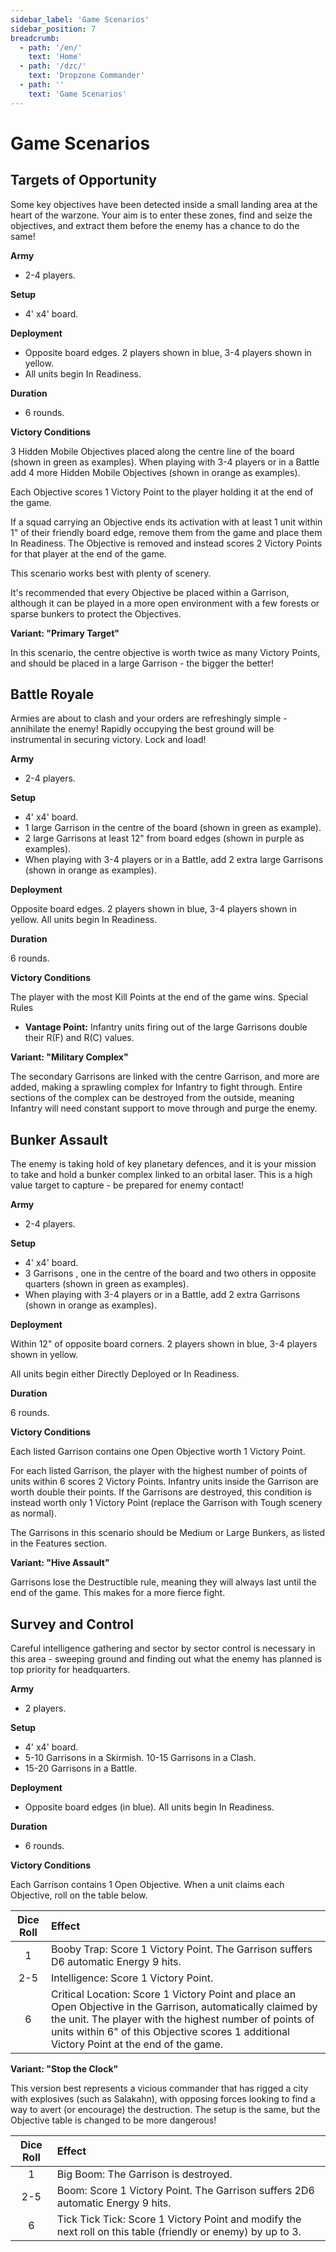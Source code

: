 ```yaml
---
sidebar_label: 'Game Scenarios'
sidebar_position: 7
breadcrumb:
  - path: '/en/'
    text: 'Home'
  - path: '/dzc/'
    text: 'Dropzone Commander'
  - path: ''
    text: 'Game Scenarios'
---
```


# Game Scenarios

## Targets of Opportunity

Some key objectives have been detected inside a small landing area at the heart of the warzone. Your aim is to enter these zones, find and seize the objectives, and extract them before the enemy has a chance to do the same!

**Army**

* 2-4 players.

**Setup**

* 4' x4' board.

**Deployment**

* Opposite board edges. 2 players shown in blue, 3-4 players shown in yellow.
* All units begin In Readiness.

**Duration**

* 6 rounds.

**Victory Conditions**

3 Hidden Mobile Objectives placed along the centre line of the board (shown in green as examples). When playing with 3-4 players or in a Battle add 4 more Hidden Mobile Objectives (shown in orange as examples).

Each Objective scores 1 Victory Point to the player holding it at the end of the game.

If a squad carrying an Objective ends its activation with at least 1 unit within 1" of their friendly board edge, remove them from the game and place them In Readiness. The Objective is removed and instead scores 2 Victory Points for that player at the end of the game.

This scenario works best with plenty of scenery.

It's recommended that every Objective be placed within a Garrison, although it can be played in a more open environment with a few forests or sparse bunkers to protect the Objectives.

**Variant: "Primary Target"**

In this scenario, the centre objective is worth twice as many Victory Points, and should be placed in a large Garrison - the bigger the better!

## Battle Royale

Armies are about to clash and your orders are refreshingly simple - annihilate the enemy! Rapidly occupying the best ground will be instrumental in securing victory. Lock and load!

**Army**

* 2-4 players.

**Setup**

* 4' x4' board.
* 1 large Garrison in the centre of the board (shown in green as example).
* 2 large Garrisons at least 12" from board edges (shown in purple as examples).
* When playing with 3-4 players or in a Battle, add 2 extra large Garrisons (shown in orange as examples).

**Deployment**

Opposite board edges. 2 players shown in blue, 3-4 players shown in yellow. All units begin In Readiness.

**Duration**

6 rounds.

**Victory Conditions**

The player with the most Kill Points at the end of the game wins. Special Rules

* **Vantage Point:** Infantry units firing out of the large Garrisons double their R(F) and R(C) values.

**Variant: "Military Complex"**

The secondary Garrisons are linked with the centre Garrison, and more are added, making a sprawling complex for Infantry to fight through. Entire sections of the complex can be destroyed from the outside, meaning Infantry will need constant support to move through and purge the enemy.

## Bunker Assault

The enemy is taking hold of key planetary defences, and it is your mission to take and hold a bunker complex linked to an orbital laser. This is a high value target to capture - be prepared for enemy contact!

**Army**

* 2-4 players.

**Setup**

* 4' x4' board.
* 3 Garrisons , one in the centre of the board and two others in opposite quarters (shown in green as examples).
* When playing with 3-4 players or in a Battle, add 2 extra Garrisons (shown in orange as examples).

**Deployment**

Within 12" of opposite board corners. 2 players shown in blue, 3-4 players shown in yellow.

All units begin either Directly Deployed or In Readiness.

**Duration**

6 rounds.

**Victory Conditions**

Each listed Garrison contains one Open Objective worth 1 Victory Point.

For each listed Garrison, the player with the highest number of points of units within 6 scores 2 Victory Points. Infantry units inside the Garrison are worth double their points. If the Garrisons are destroyed, this condition is instead worth only 1 Victory Point (replace the Garrison with Tough scenery as normal).

The Garrisons in this scenario should be Medium or Large Bunkers, as listed in the Features section.

**Variant: "Hive Assault"**

Garrisons lose the Destructible rule, meaning they will always last until the end of the game. This makes for a more fierce fight.

## Survey and Control

Careful intelligence gathering and sector by sector control is necessary in this area - sweeping ground and finding out what the enemy has planned is top priority for headquarters.

**Army**

* 2 players.

**Setup**

* 4' x4' board.
* 5-10 Garrisons in a Skirmish. 10-15 Garrisons in a Clash.
* 15-20 Garrisons in a Battle.

**Deployment**

* Opposite board edges (in blue). All units begin In Readiness.

**Duration**

* 6 rounds.

**Victory Conditions**

Each Garrison contains 1 Open Objective. When a unit claims each Objective, roll on the table below.

|Dice Roll|Effect|
| :-: | :- |
|1|Booby Trap: Score 1 Victory Point. The Garrison suffers D6 automatic Energy 9 hits.|
|2-5|Intelligence: Score 1 Victory Point.|
|6|Critical Location: Score 1 Victory Point and place an Open Objective in the Garrison, automatically claimed by the unit. The player with the highest number of points of units within 6" of this Objective scores 1 additional Victory Point at the end of the game.|

**Variant: "Stop the Clock"**

This version best represents a vicious commander that has rigged a city with explosives (such as Salakahn), with opposing forces looking to find a way to avert (or encourage) the destruction. The setup is the same, but the Objective table is changed to be more dangerous!

|Dice Roll|Effect|
| :-: | :- |
|1|Big Boom: The Garrison is destroyed.|
|2-5|Boom: Score 1 Victory Point. The Garrison suffers 2D6 automatic Energy 9 hits.|
|6|Tick Tick Tick: Score 1 Victory Point and modify the next roll on this table (friendly or enemy) by up to 3.|

